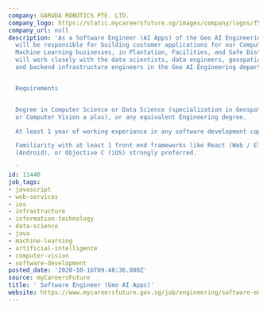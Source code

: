 ```yaml
---
company: GARUDA ROBOTICS PTE. LTD.
company_logo: https://static.mycareersfuture.sg/images/company/logos/f5971fb1ac7d03ad1c63cb10dc47c87c/garuda-robotics.png
company_url: null
description: 'As a Software Engineer (AI Apps) of the Geo AI Engineering Team, you
  will be responsible for building customer applications for our Computer Vision /
  Machine Learning businesses, in Plantation, Facilities, and Safe Distancing. You
  will work closely with the data scientists, data engineers, geospatial engineers,
  and backend infrastructure engineers in the Geo AI Engineering department.


  Requirements


  Degree in Computer Science or Data Science (specialization in Geospatial technologies
  or Computer Vision a plus), or any equivalent Engineering degree.

  At least 1 year of working experience in any software development capacity.

  Familiarity with at least 1 front end frameworks like React (Web / Electron), Java
  (Android), or Objective C (iOS) strongly preferred.

  '
id: 11440
job_tags:
- javascript
- web-services
- ios
- infrastructure
- information-technology
- data-science
- java
- machine-learning
- artificial-intelligence
- computer-vision
- software-development
posted_date: '2020-10-16T09:48:36.000Z'
source: myCareersFuture
title: ' Software Engineer (Geo AI Apps)'
website: https://www.mycareersfuture.gov.sg/job/engineering/software-engineer-garuda-robotics-717f43ac67f0386de49e5727c5151d61
---
```

